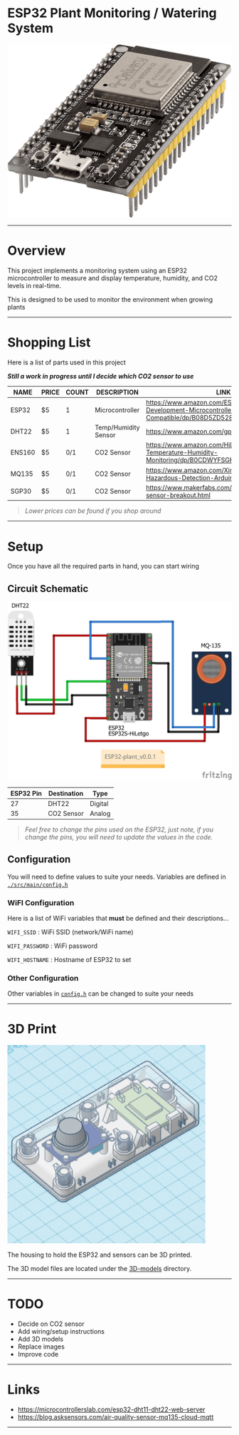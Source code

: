 # ESP32 Plant Monitoring / Watering System

![ESP32 Plant Monitoring Project Image](/static/img/project.png)

---

# Overview

This project implements a monitoring system using an ESP32 microcontroller to measure and display temperature, humidity, and CO2 levels in real-time.

This is designed to be used to monitor the environment when growing plants

---

# Shopping List

Here is a list of parts used in this project

***Still a work in progress until I decide which CO2 sensor to use***

| NAME  | PRICE | COUNT | DESCRIPTION | LINK                                                                                                         |
|-------|-------|-------|-------------|--------------------------------------------------------------------------------------------------------------|
| ESP32 | $5    | 1     | Microcontroller      | https://www.amazon.com/ESP-WROOM-31-Development-Microcontroller-Integrated-Compatible/dp/B08D5ZD528 |
| DHT22 | $5    | 1     | Temp/Humidity Sensor | https://www.amazon.com/gp/product/B0795F19W6                                                        |
| ENS160 | $5   | 0/1   | CO2 Sensor  | https://www.amazon.com/HiLetgo-Dioxide-Temperature-Humidity-Monitoring/dp/B0CDWYFSGH                          |
| MQ135 | $5    | 0/1    | CO2 Sensor | https://www.amazon.com/Ximimark-Quality-Hazardous-Detection-Arduino/dp/B07L73VTTY                          |
| SGP30 | $5    | 0/1    | CO2 Sensor | https://www.makerfabs.com/sgp30-air-quality-sensor-breakout.html                          |

> *Lower prices can be found if you shop around*

---

# Setup

Once you have all the required parts in hand, you can start wiring


## Circuit Schematic

![ESP32 Plant Monitoring Circuit Schematic Image](/static/img/circuit-schematic.png)


| ESP32 Pin | Destination | Type    |
|-----------|-------------|---------|
| 27        | DHT22       | Digital |
| 35        | CO2 Sensor  | Analog  |

> *Feel free to change the pins used on the ESP32, just note, if you change the pins, you will need to update the values in the code.*


## Configuration

You will need to define values to suite your needs. Variables are defined in [`./src/main/config.h`](/src/main/config.h)

### WiFI Configuration

Here is a list of WiFi variables that **must** be defined and their descriptions...

`WIFI_SSID`
: WiFi SSID (network/WiFi name)

`WIFI_PASSWORD`
: WiFi password

`WIFI_HOSTNAME`
: Hostname of ESP32 to set

### Other Configuration

Other variables in [`config.h`](/src/main/config.h) can be changed to suite your needs

---

# 3D Print

![ESP32 Plant Monitoring Housing Image](/static/img/3d-housing.png)

The housing to hold the ESP32 and sensors can be 3D printed.

The 3D model files are located under the [3D-models](/3D-models) directory.

---

# TODO

* Decide on CO2 sensor
* Add wiring/setup instructions
* Add 3D models
* Replace images
* Improve code

---

# Links

* https://microcontrollerslab.com/esp32-dht11-dht22-web-server
* https://blog.asksensors.com/air-quality-sensor-mq135-cloud-mqtt

---

